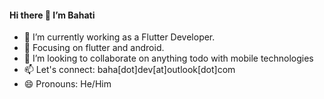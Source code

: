 #### Hi there 👋 I’m Bahati
- 🔭 I’m currently working as a Flutter Developer.
- 🌱 Focusing on flutter and android.
- 🧠 I’m looking to collaborate on anything todo with mobile technologies
- 📫  Let's connect: baha[dot]dev[at]outlook[dot]com
- 😄 Pronouns: He/Him

<!---
Iambahati/Iambahati is a ✨ special ✨ repository because its `README.md` (this file) appears on your GitHub profile.
You can click the Preview link to take a look at your changes.
--->
